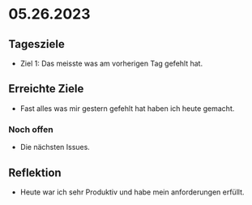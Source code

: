# 05.26.2023

## Tagesziele
* Ziel 1: Das meisste was am vorherigen Tag gefehlt hat.

## Erreichte Ziele
* Fast alles was mir gestern gefehlt hat haben ich heute gemacht.
### Noch offen
* Die nächsten Issues.

## Reflektion
* Heute war ich sehr Produktiv und habe mein anforderungen erfüllt.
